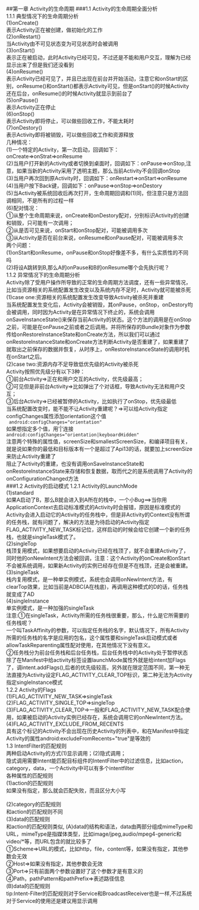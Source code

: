##第一章 Activity的生命周期
###1.1 Activity的生命周期全面分析<br>
   1.1.1 典型情况下的生命周期分析<br>
         (1)onCreate()<br> 表示Activity正在被创建，做初始化的工作<br>
	     (2)onRestart()<br>当Activity由不可见状态变为可见状态时会被调用<br>
         (3)onStart()<br>表示正在被启动，此时Activity已经可见，不过还是不能和用户交互，理解为已经显示出来了但是我们还没看到<br>
         (4)onResume()<br>表示Activity已经可见了，并且已出现在前台并开始活动，注意它和onStart的区别，onResume()和onStart()都表示Activity可见，但是onStart()的时候Activity还在后台，onResume()的时候Activity就显示到前台了<br>
         (5)onPause()<br>表示Activity正在停止<br>
         (6)onStop()<br>表示Activity即将停止，可以做些回收工作，不能太耗时<br>
         (7)onDestory()<br>表示Activity即将被销毁，可以做些回收工作和资源释放<br>
  几种情况：<br>
         (1)一个特定的Activity，第一次启动，回调如下：onCreate=>onStrat=>onResume<br>
         (2)当用户打开新的Activity或者切换到桌面时，回调如下：onPause=>onStop,注意，如果当新的Activity采用了透明主题，那么当前Activity不会回调onStop<br>
         (3)当用户再次回到原Activity时，回调如下：onRestart=>onStart=>onResume<br>
         (4)当用户按下Back键，回调如下：onPause=>onStop=>onDestory<br>
         (5)当Activity被系统回收后再次打开，生命周期回调和(1)同，但注意只是方法回调相同，不是所有的过程一样<br>
         (6)配对情况：<br>
         ①从整个生命周期来说，onCreate和onDestory配对，分别标识Activity的创建和销毁，只可能有一次调用；<br>
         ②从是否可见来说，onStart和onStop配对，可能被调用多次<br>
         ③从Activity是否在前台来说，onResume和onPause配对，可能被调用多次<br>
  两个问题：<br>
         (1)onStart和onResume，onPause和onStop好像差不多，有什么实质性的不同吗<br>
         (2)将设A跳转到B,那么A的onPause和B的onResume哪个会先执行呢？<br>
  1.1.2 异常情况下的生命周期分析<br>
        Activity除了受用户操作所导致的正常的生命周期方法调度，还有一些异常情况，比如当资源相关的系统配置发生改变以及系统内存不足时，Activity就可能被杀死<br>
        (1)case one:资源相关的系统配置发生改变导致Activity被杀死并重建<br>
        当系统配置发生变化后，Activity会被销毁，其onPause，onStop，onDestory均会被调用，同时因为Activity是在异常情况下终止的，系统会调用onSaveInstanceState()来保存当前Activity的状态。这个方法的调用是在onStop之前，可能是在onPause之前或者之后调用。并将所保存的Bundle对象作为参数传给onRestoreInstanceState和onCreate方法，所以我们可以通过onRestoreInstanceState和onCreate方法判断Activity是否重建了，如果重建了就取出之前保存的数据并恢复，从时序上，onRestoreInstanceState的调用时机在onStart之后。<br>
        (2)case two:资源内存不足导致低优先级的Activity被杀死<br> 
        Activity按照优先级分有以下3种：<br>
        ①前台Activity=>正在和用户交互的Activity，优先级最高；<br>
        ②可见但是非前台Activity=>比如弹出了个对话框，导致Activity无法和用户交互；<br>
        ③后台Activity=>已经被暂停的Activity，比如执行了onStop，优先级最低<br>
        当系统配置改变时，能不能不让Activity重建呢？=>可以给Activity指定configChanges属性添加orientation这个值<br>
	    ` android:configChanges="orientation"`<br>
        如果想指定多个值，用'|'连接<br>
        `android:configChanges="orientation|keyboardHidden"`<br>
        注意两个特殊的属性值，screenSize和smallestScreenSize，和编译项目有关，就是说如果你的最低和目标版本有一个是超过了Api13的话，就要加上screenSize来防止Activity重建了<br>
        阻止了Activity的重建，也没有调用onSaveInstanceState和onRestoreInstanceState来存储和恢复数据，取而代之的是系统调用了Activity的onConfigurationChanged方法<br>
###1.2 Activity的启动模式
   1.2.1 Activity的LaunchMode<br>
       (1)standard<br>
         如果A启动了B，那么B就会进入到A所在的栈中，一个小Bug==>当你用ApplicationContext去启动标准模式的Activity时会报错，原因是标准模式的Activity会进入启动它的Activity的任务栈中，但是非Activity的Context没有所谓的任务栈，就有问题了，解决的方法是为待启动的Activity指定FLAG_ACTIVITY_NEW_TASK标记位，这样启动的时候会给它创建一个新的任务栈，也就是singleTask模式了。<br>
	   (2)singleTop<br>
         栈顶复用模式，如果想要启动的Activity已经在栈顶了，就不会重建Activity了，同时他的onNewIntent方法会被回调，注意：这个Activity的onCreate和onStart不会被系统调用，如果新Activity的实例已经存在但是不在栈顶，还是会被重建。
       (3)singleTask<br>
         栈内复用模式，是一种单实例模式，系统也会调用onNewIntent方法，有clearTop效果，比如当前是ADBC(A在栈底)，再调用这种模式的D的话，任务栈就变成了AD<br>
       (4)singleInstance<br>
         单实例模式，是一种加强的singleTask<br>
       注意:①在singleTask，Activity所需的任务栈很重要，那么，什么是它所需要的任务栈呢？<br>一个叫TaskAffinity的参数，可以指定任务栈的名字，默认情况下，所有Activity所需的任务栈的名字是应用的包名，这个属性要和singleTask启动模式或者allowTaskReparenting属性配对使用，在其他情况下没有意义。<br>②任务栈分为前台任务栈和后台任务栈，后台任务栈中的Activity处于暂停状态<br>
       除了在Manifest中给activity标签设置launchMode属性外就是给intent加Flags了，调intent.addFlags(),后者的优先级较高，另外就在限定范围不同，第一种无法直接为Activity设定FLAG_ACTIVITY_CLEAR_TOP标识，第二种无法为Activity指定singleInstance模式<br>
   1.2.2 Activity的Flags<br>
            (1)FLAG_ACTIVITY_NEW_TASK=>singleTask<br>
            (2)FLAG_ACTIVITY_SINGLE_TOP=>singleTop<br>
	   (3)FLAG_ACTIVITY_CLEAR_TOP=>一般和FLAG_ACTIVITY_NEW_TASK配合使用，如果被启动的Activity实例已经存在，系统会调用它的onNewIntent方法。<br>
	   (4)FLAG_ACTIVITY_EXCLUDE_FROM_RECENTS<br>具有这个标记的Activity不会出现在历史Activity的列表中，和在Manifest中指定Activity的属性android:excludeFromRecents="true"是等效的</br>
   1.3 IntentFilter的匹配规则<br> 
       两种启动Activity的方式(1)显示调用；(2)隐式调用；<br>
       隐式调用需要Intent能匹配目标组件的IntentFilter中的过滤信息，比如action，category，data，一个Activity中可以有多个intentfilter<br>
       各种属性的匹配规则<br>
       (1)action的匹配规则<br>
	   如果没有指定，那么就会匹配失败，而且区分大小写<br>         
       (2)category的匹配规则<br>
	   和action的匹配规则不同<br>
       (3)data的匹配规则<br>
	   和action的匹配规则类似,
            (A)data的结构和语法，data由两部分组成mimeType和URL，mimeType是指媒体类型，比如image/jpeg,audio/mpeg4-generic和video/*等，而URL包含的就比较多了<br>
           ①Scheme=>URL的模式，比如http，file，content等，如果没有指定，其他参数会无效<br>
           ②Host=>如果没有指定，其他参数会无效<br>
           ③Port=>只有前面两个参数设置好了这个参数才是有意义的<br>
           ④Path，pathPattern和pathPrefix=>表述路径信息<br>
  	  (B)data的匹配规则<br>
      tip:Intent-Filter的匹配规则对于Service和BroadcastReceiver也是一样,不过系统对于Service的使用还是建议用显示调用<br>
  
          